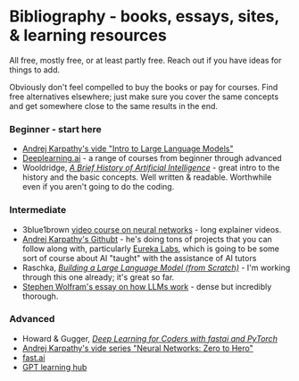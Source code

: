 # Bibliography - books, essays, sites, & learning resources

All free, mostly free, or at least partly free. Reach out if you have ideas for things to add.

Obviously don't feel compelled to buy the books or pay for courses. Find free alternatives elsewhere; just make sure you cover the same concepts and get somewhere close to the same results in the end. 

### Beginner - start here ### 

- [Andrej Karpathy's vide "Intro to Large Language Models"](https://www.youtube.com/watch?v=zjkBMFhNj_g&list=PLAqhIrjkxbuW9U8-vZ_s_cjKPT_FqRStI&index=1)
- [Deeplearning.ai](https://www.deeplearning.ai/) - a range of courses from beginner through advanced
- Wooldridge, [*A Brief History of Artificial Intelligence*](https://www.goodreads.com/book/show/53359507-a-brief-history-of-artificial-intelligence) - great intro to the history and the basic concepts. Well written & readable. Worthwhile even if you aren't going to do the coding.

### Intermediate ###

- 3blue1brown [video course on neural networks](https://www.youtube.com/playlist?list=PLZHQObOWTQDNU6R1_67000Dx_ZCJB-3pi) - long explainer videos.
- [Andrej Karpathy's Githubt](https://github.com/karpathy) - he's doing tons of projects that you can follow along with, particularly [Eureka Labs](https://eurekalabs.ai/), which is going to be some sort of course about AI "taught" with the assistance of AI tutors
- Raschka, [*Building a Large Language Model (from Scratch)*](https://www.manning.com/books/build-a-large-language-model-from-scratch) - I'm working through this one already; it's great so far.
- [Stephen Wolfram's essay on how LLMs work](https://writings.stephenwolfram.com/2023/02/what-is-chatgpt-doing-and-why-does-it-work/) - dense but incredibly thorough.

### Advanced ###

- Howard & Gugger, [*Deep Learning for Coders with fastai and PyTorch*](https://www.oreilly.com/library/view/deep-learning-for/9781492045519/)
- [Andrej Karpathy's vide series "Neural Networks: Zero to Hero"](https://youtube.com/playlist?list=PLAqhIrjkxbuWI23v9cThsA9GvCAUhRvKZ&si=9DqrnYQ1VXDjLWgo)
- [fast.ai](https://www.fast.ai/)
- [GPT learning hub](https://www.gptlearninghub.ai/codingproblems)
